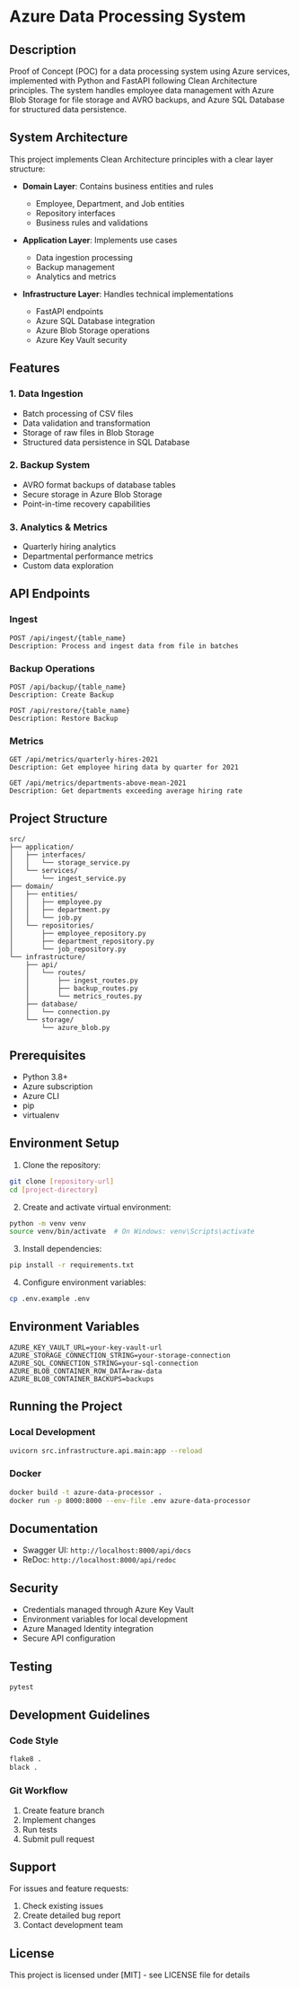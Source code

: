 # Azure Data Processing System

## Description
Proof of Concept (POC) for a data processing system using Azure services, implemented with Python and FastAPI following Clean Architecture principles. The system handles employee data management with Azure Blob Storage for file storage and AVRO backups, and Azure SQL Database for structured data persistence.

## System Architecture

This project implements Clean Architecture principles with a clear layer structure:

- **Domain Layer**: Contains business entities and rules
  - Employee, Department, and Job entities
  - Repository interfaces
  - Business rules and validations

- **Application Layer**: Implements use cases
  - Data ingestion processing
  - Backup management
  - Analytics and metrics

- **Infrastructure Layer**: Handles technical implementations
  - FastAPI endpoints
  - Azure SQL Database integration
  - Azure Blob Storage operations
  - Azure Key Vault security

## Features

### 1. Data Ingestion
- Batch processing of CSV files
- Data validation and transformation
- Storage of raw files in Blob Storage
- Structured data persistence in SQL Database

### 2. Backup System
- AVRO format backups of database tables
- Secure storage in Azure Blob Storage
- Point-in-time recovery capabilities

### 3. Analytics & Metrics
- Quarterly hiring analytics
- Departmental performance metrics
- Custom data exploration

## API Endpoints

### Ingest
```http
POST /api/ingest/{table_name}
Description: Process and ingest data from file in batches
```

### Backup Operations
```http
POST /api/backup/{table_name}
Description: Create Backup

POST /api/restore/{table_name}
Description: Restore Backup
```

### Metrics
```http
GET /api/metrics/quarterly-hires-2021
Description: Get employee hiring data by quarter for 2021

GET /api/metrics/departments-above-mean-2021
Description: Get departments exceeding average hiring rate
```

## Project Structure
```
src/
├── application/
│   ├── interfaces/
│   │   └── storage_service.py
│   └── services/
│       └── ingest_service.py
├── domain/
│   ├── entities/
│   │   ├── employee.py
│   │   ├── department.py
│   │   └── job.py
│   └── repositories/
│       ├── employee_repository.py
│       ├── department_repository.py
│       └── job_repository.py
└── infrastructure/
    ├── api/
    │   └── routes/
    │       ├── ingest_routes.py
    │       ├── backup_routes.py
    │       └── metrics_routes.py
    ├── database/
    │   └── connection.py
    └── storage/
        └── azure_blob.py
```

## Prerequisites

- Python 3.8+
- Azure subscription
- Azure CLI
- pip
- virtualenv

## Environment Setup

1. Clone the repository:
```bash
git clone [repository-url]
cd [project-directory]
```

2. Create and activate virtual environment:
```bash
python -m venv venv
source venv/bin/activate  # On Windows: venv\Scripts\activate
```

3. Install dependencies:
```bash
pip install -r requirements.txt
```

4. Configure environment variables:
```bash
cp .env.example .env
```

## Environment Variables
```env
AZURE_KEY_VAULT_URL=your-key-vault-url
AZURE_STORAGE_CONNECTION_STRING=your-storage-connection
AZURE_SQL_CONNECTION_STRING=your-sql-connection
AZURE_BLOB_CONTAINER_ROW_DATA=raw-data
AZURE_BLOB_CONTAINER_BACKUPS=backups
```

## Running the Project

### Local Development
```bash
uvicorn src.infrastructure.api.main:app --reload
```

### Docker
```bash
docker build -t azure-data-processor .
docker run -p 8000:8000 --env-file .env azure-data-processor
```

## Documentation
- Swagger UI: `http://localhost:8000/api/docs`
- ReDoc: `http://localhost:8000/api/redoc`

## Security

- Credentials managed through Azure Key Vault
- Environment variables for local development
- Azure Managed Identity integration
- Secure API configuration

## Testing
```bash
pytest
```

## Development Guidelines

### Code Style
```bash
flake8 .
black .
```

### Git Workflow
1. Create feature branch
2. Implement changes
3. Run tests
4. Submit pull request

## Support

For issues and feature requests:
1. Check existing issues
2. Create detailed bug report
3. Contact development team

## License

This project is licensed under [MIT] - see LICENSE file for details